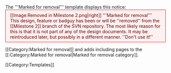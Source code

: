 <noinclude>
The '''Marked for removal''' template displays this notice:
</noinclude>
<div style="border: 1px solid red; background: #fff0f0; color: #600000; padding: 1ex 1em; margin-bottom: 1em;">
[[Image:Removed in Milestone 2.png|right]]
'''Marked for removal'''<br />
This design, feature or badguy has been or will be ''removed'' from the [[Milestone 2]] branch of the SVN repository. The most likely reason for this is that it is not part of any of the design documents. It may be reintroduced later, but possibly in a different manner. ''Don't use it!''
</div>
<includeonly>[[Category:Marked for removal]]</includeonly>
<noinclude>and adds including pages to the [[:Category:Marked for removal|Marked for removal category]].

[[Category:Templates]]
</noinclude>
